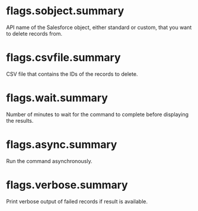 # flags.sobject.summary

API name of the Salesforce object, either standard or custom, that you want to delete records from.

# flags.csvfile.summary

CSV file that contains the IDs of the records to delete.

# flags.wait.summary

Number of minutes to wait for the command to complete before displaying the results.

# flags.async.summary

Run the command asynchronously.

# flags.verbose.summary

Print verbose output of failed records if result is available.
